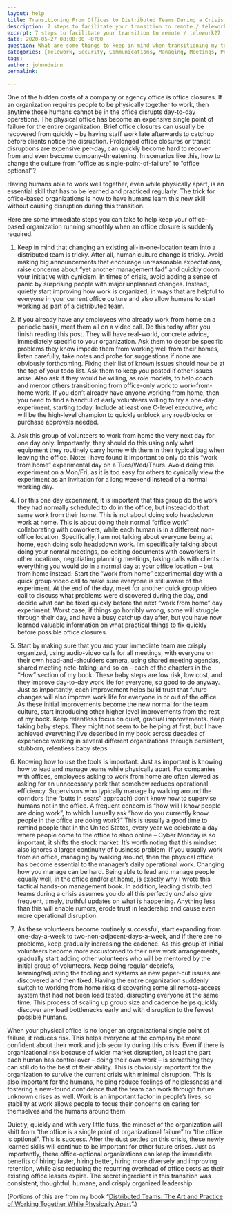 ```yaml
---
layout: help
title: Transitioning From Offices to Distributed Teams During a Crisis
description: 7 steps to facilitate your transition to remote / telework
excerpt: 7 steps to facilitate your transition to remote / telework27
date: 2020-05-27 08:00:00 -0700
question: What are some things to keep in mind when transitioning my team to remote / telework?
categories: [Telework, Security, Communications, Managing, Meetings, Project management, Technology, Policy, Culture, Hiring]
tags: 
author: johnoduinn
permalink: 

---
```


One of the hidden costs of a company or agency office is office closures. If an organization requires people to be physically together to work, then anytime those humans cannot be in the office disrupts day-to-day operations. The physical office has become an expensive single point of failure for the entire organization. Brief office closures can usually be recovered from quickly – by having staff work late afterwards to catchup before clients notice the disruption. Prolonged office closures or transit disruptions are expensive per-day, can quickly become hard to recover from and even become company-threatening. In scenarios like this, how to change the culture from “office as single-point-of-failure” to “office optional”?

Having humans able to work well together, even while physically apart, is an essential skill that has to be learned and practiced regularly. The trick for office-based organizations is how to have humans learn this new skill without causing disruption during this transition.

Here are some immediate steps you can take to help keep your office-based organization running smoothly when an office closure is suddenly required.  

1. Keep in mind that changing an existing all-in-one-location team into a distributed team is tricky. After all, human culture change is tricky. Avoid making big announcements that encourage unreasonable expectations, raise concerns about “yet another management fad” and quickly doom your initiative with cynicism. In times of crisis, avoid adding a sense of panic by surprising people with major unplanned changes. Instead, quietly start improving how work is organized, in ways that are helpful to everyone in your current office culture and also allow humans to start working as part of a distributed team.

2. If you already have any employees who already work from home on a periodic basis, meet them all on a video call. Do this today after you finish reading this post. They will have real-world, concrete advice, immediately specific to your organization. Ask them to describe specific problems they know impede them from working well from their homes, listen carefully, take notes and probe for suggestions if none are obviously forthcoming. Fixing their list of known issues should now be at the top of your todo list. Ask them to keep you posted if other issues arise. Also ask if they would be willing, as role models, to help coach and mentor others transitioning from office-only work to work-from-home work. If you don’t already have anyone working from home, then you need to find a handful of early volunteers willing to try a one-day experiment, starting today. Include at least one C-level executive, who will be the high-level champion to quickly unblock any roadblocks or purchase approvals needed. 

3. Ask this group of volunteers to work from home the very next day for one day only. Importantly, they should do this using only what equipment they routinely carry home with them in their typical bag when leaving the office. Note: I have found it important to only do this “work from home” experimental day on a Tues/Wed/Thurs. Avoid doing this experiment on a Mon/Fri, as it is too easy for others to cynically view the experiment as an invitation for a long weekend instead of a normal working day.

4. For this one day experiment, it is important that this group do the work they had normally scheduled to do in the office, but instead do that same work from their home. This is not about doing solo headsdown work at home. This is about doing their normal “office work” collaborating with coworkers, while each human is in a different non-office location. Specifically, I am not talking about everyone being at home, each doing solo headsdown work. I’m specifically talking about doing your normal meetings, co-editing documents with coworkers in other locations, negotiating planning meetings, taking calls with clients… everything you would do in a normal day at your office location – but from home instead. Start the “work from home” experimental day with a quick group video call to make sure everyone is still aware of the experiment. At the end of the day, meet for another quick group video call to discuss what problems were discovered during the day, and decide what can be fixed quickly before the next “work from home” day experiment. Worst case, if things go horribly wrong, some will struggle through their day, and have a busy catchup day after, but you have now learned valuable information on what practical things to fix quickly before possible office closures. 

5. Start by making sure that you and your immediate team are crisply organized, using audio-video calls for all meetings, with everyone on their own head-and-shoulders camera, using shared meeting agendas, shared meeting note-taking, and so on – each of the chapters in the “How” section of my book. These baby steps are low risk, low cost, and they improve day-to-day work life for everyone, so good to do anyway. Just as importantly, each improvement helps build trust that future changes will also improve work life for everyone in or out of the office. As these initial improvements become the new normal for the team culture, start introducing other higher level improvements from the rest of my book. Keep relentless focus on quiet, gradual improvements. Keep taking baby steps. They might not seem to be helping at first, but I have achieved everything I’ve described in my book across decades of experience working in several different organizations through persistent, stubborn, relentless baby steps.

6. Knowing how to use the tools is important. Just as important is knowing how to lead and manage teams while physically apart. For companies with offices, employees asking to work from home are often viewed as asking for an unnecessary perk that somehow reduces operational efficiency. Supervisors who typically manage by walking around the corridors (the “butts in seats” approach) don’t know how to supervise humans not in the office. A frequent concern is “how will I know people are doing work”, to which I usually ask “how do you currently know people in the office are doing work?” This is usually a good time to remind people that in the United States, every year we celebrate a day where people come to the office to shop online – Cyber Monday is so important, it shifts the stock market. It’s worth noting that this mindset also ignores a larger continuity of business problem. If you usually work from an office, managing by walking around, then the physical office has become essential to the manager’s daily operational work. Changing how you manage can be hard. Being able to lead and manage people equally well, in the office and/or at home, is exactly why I wrote this tactical hands-on management book. In addition, leading distributed teams during a crisis assumes you do all this perfectly *and* also give frequent, timely, truthful updates on what is happening. Anything less than this will enable rumors, erode trust in leadership and cause even more operational disruption. 

7. As these volunteers become routinely successful, start expanding from one-day-a-week to two-non-adjacent-days-a-week, and if there are no problems, keep gradually increasing the cadence. As this group of initial volunteers become more accustomed to their new work arrangements, gradually start adding other volunteers who will be mentored by the initial group of volunteers. Keep doing regular debriefs, learning/adjusting the tooling and systems as new paper-cut issues are discovered and then fixed. Having the entire organization suddenly switch to working from home risks discovering some all remote-access system that had not been load tested, disrupting everyone at the same time. This process of scaling up group size and cadence helps quickly discover any load bottlenecks early and with disruption to the fewest possible humans.

When your physical office is no longer an organizational single point of failure, it reduces risk. This helps everyone at the company be more confident about their work and job security during this crisis. Even if there is organizational risk because of wider market disruption, at least the part each human has control over – doing their own work – is something they can still do to the best of their ability. This is obviously important for the organization to survive the current crisis with minimal disruption. This is also important for the humans, helping reduce feelings of helplessness and fostering a new-found confidence that the team can work through future unknown crises as well. Work is an important factor in people’s lives, so stability at work allows people to focus their concerns on caring for themselves and the humans around them.

Quietly, quickly and with very little fuss, the mindset of the organization will shift from “the office is a single point of organizational failure” to “the office is optional”. This is success. After the dust settles on this crisis, these newly learned skills will continue to be important for other future crises. Just as importantly, these office-optional organizations can keep the immediate benefits of hiring faster, hiring better, hiring more diversely and improving retention, while also reducing the recurring overhead of office costs as their existing office leases expire. The secret ingredient in this transition was consistent, thoughtful, humane, and crisply organized leadership.

(Portions of this are from my book “[Distributed Teams: The Art and Practice of Working Together While Physically Apart](https://www.amzn.com/1732254907)”.)
